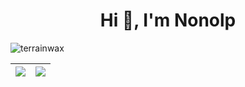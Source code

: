 <h1 align="center">Hi 👋, I'm Nonolp</h1>

<p align="left"> <img src="https://komarev.com/ghpvc/?username=Nonolp" alt="terrainwax" /> </p> 


| ![](https://github-readme-stats.vercel.app/api/top-langs/?username=Nonolp&theme=github_dark&layout=compact) | ![](https://github-readme-stats.vercel.app/api?username=Nonolp&show_icons=true&theme=github_dark&line_height=20) |
|---|---|

